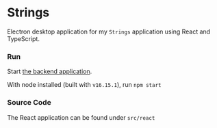 # Strings

Electron desktop application for my `Strings` application using React and TypeScript.

### Run

Start [the backend application](https://github.com/orpheus/strings).

With node installed (built with `v16.15.1`), run `npm start`

### Source Code

The React application can be found under `src/react`
